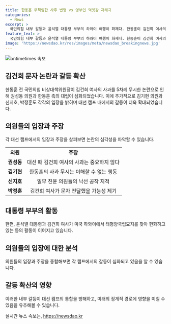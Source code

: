 ```yaml
---
title: 한동훈 무책임한 사후 변명 vs 영부인 먹잇감 자해극
categories:
  - News
excerpt: >
  국민의힘 내부 갈등과 윤석열 대통령 부부의 하와이 여행이 화제다. 한동훈이 김건희 여사의 사과 문자를 계속 무시하며 갈등을 일으키고, 권성동은 대선 때의 상황과 비교하며 사과를 촉구했다. 이에 대해 김기현과 신지호는 한동훈에 대한 비판을 쏟아내었고, 박정훈은 사과 의도를 의심하며 상황을 해석했다. 나경원은 한동훈의 태도를 비상대책위원장으로서 부적절하다고 지적하고, 윤상현은 김건희 여사의 진심을 존중해야 한다고 주장했다. 또한, 대표 후보들의 합동 연설회에서도 화제가 되었다.
feature_text: >
  국민의힘 내부 갈등과 윤석열 대통령 부부의 하와이 여행이 화제다. 한동훈이 김건희 여사의 사과 문자를 계속 무시하며 갈등을 일으키고, 권성동은 대선 때의 상황과 비교하며 사과를 촉구했다. 이에 대해 김기현과 신지호는 한동훈에 대한 비판을 쏟아내었고, 박정훈은 사과 의도를 의심하며 상황을 해석했다. 나경원은 한동훈의 태도를 비상대책위원장으로서 부적절하다고 지적하고, 윤상현은 김건희 여사의 진심을 존중해야 한다고 주장했다. 또한, 대표 후보들의 합동 연설회에서도 화제가 되었다.
image: 'https://newsdao.kr/res/images/meta/newsdao_breakingnews.jpg'
---
```


<p><img src="https://newsdao.kr/res/images/meta/newsdao_breakingnews.jpg" alt="ontimetimes 속보" /></p>

<h2>김건희 문자 논란과 갈등 확산</h2>

<p data-ke-size="size16">한동훈 전 국민의힘 비상대책위원장이 김건희 여사의 사과를 5차례 무시한 논란으로 인해 권성동 의원과 한동훈 측의 대립이 심화되었습니다. 이에 추가적으로 김기현 의원과 신지호, 박정훈도 각각의 입장을 밝히며 대선 캠프 내에서의 갈등이 더욱 확대되었습니다.</p>

<h2>의원들의 입장과 주장</h2>

<p data-ke-size="size16">각 대선 캠프에서의 입장과 주장을 살펴보면 논란의 심각성을 파악할 수 있습니다.</p>

<table>
    <tr>
        <td style="text-align: center; height: 17px;"><b>의원</b></td>
        <td style="text-align: center; height: 17px;"><b>주장</b></td>
    </tr>
    <tr>
        <td style="text-align: center; height: 17px;"><b>권성동</b></td>
        <td style="text-align: center; height: 17px;">대선 때 김건희 여사의 사과는 중요하지 않다</td>
    </tr>
    <tr>
        <td style="text-align: center; height: 17px;"><b>김기현</b></td>
        <td style="text-align: center; height: 17px;">한동훈의 사과 무시는 이해할 수 없는 행동</td>
    </tr>
    <tr>
        <td style="text-align: center; height: 17px;"><b>신지호</b></td>
        <td style="text-align: center; height: 17px;">일부 친윤 의원들의 낙선 공작 지적</td>
    </tr>
    <tr>
        <td style="text-align: center; height: 17px;"><b>박정훈</b></td>
        <td style="text-align: center; height: 17px;">김건희 여사가 문자 전달했을 가능성 제기</td>
    </tr>
</table>

<h2>대통령 부부의 활동</h2>

<p data-ke-size="size16">한편, 윤석열 대통령과 김건희 여사가 미국 하와이에서 태평양국립묘지를 찾아 헌화하고 있는 등의 활동이 이어지고 있습니다.</p>

<h2>의원들의 입장에 대한 분석</h2>

<p data-ke-size="size16">의원들의 입장과 주장을 종합해보면 각 캠프에서의 갈등이 심화되고 있음을 알 수 있습니다.</p>

<h2>갈등 확산의 영향</h2>

<p data-ke-size="size16">이러한 내부 갈등이 대선 캠프의 통합을 방해하고, 미래의 정계적 경로에 영향을 미칠 수 있음을 유추해볼 수 있습니다.</p>
실시간 뉴스 속보는, <a href="https://newsdao.kr" rel="dofollow">https://newsdao.kr</a>


